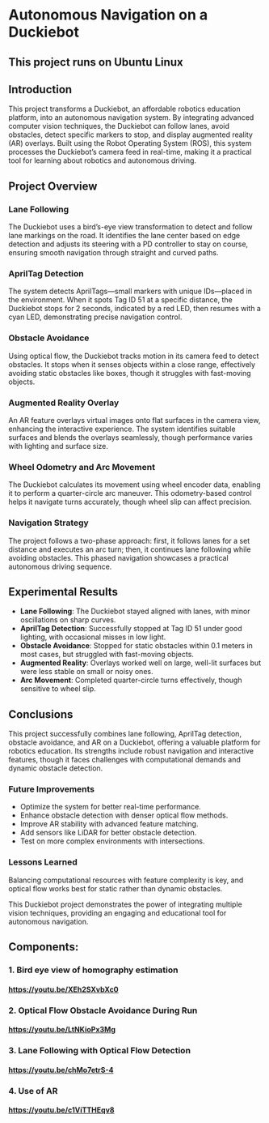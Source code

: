 # Autonomous Navigation on a Duckiebot
## This project runs on Ubuntu Linux

## Introduction
This project transforms a Duckiebot, an affordable robotics education platform, into an autonomous navigation system. By integrating advanced computer vision techniques, the Duckiebot can follow lanes, avoid obstacles, detect specific markers to stop, and display augmented reality (AR) overlays. Built using the Robot Operating System (ROS), this system processes the Duckiebot’s camera feed in real-time, making it a practical tool for learning about robotics and autonomous driving.

## Project Overview

### Lane Following
The Duckiebot uses a bird’s-eye view transformation to detect and follow lane markings on the road. It identifies the lane center based on edge detection and adjusts its steering with a PD controller to stay on course, ensuring smooth navigation through straight and curved paths.

### AprilTag Detection
The system detects AprilTags—small markers with unique IDs—placed in the environment. When it spots Tag ID 51 at a specific distance, the Duckiebot stops for 2 seconds, indicated by a red LED, then resumes with a cyan LED, demonstrating precise navigation control.

### Obstacle Avoidance
Using optical flow, the Duckiebot tracks motion in its camera feed to detect obstacles. It stops when it senses objects within a close range, effectively avoiding static obstacles like boxes, though it struggles with fast-moving objects.

### Augmented Reality Overlay
An AR feature overlays virtual images onto flat surfaces in the camera view, enhancing the interactive experience. The system identifies suitable surfaces and blends the overlays seamlessly, though performance varies with lighting and surface size.

### Wheel Odometry and Arc Movement
The Duckiebot calculates its movement using wheel encoder data, enabling it to perform a quarter-circle arc maneuver. This odometry-based control helps it navigate turns accurately, though wheel slip can affect precision.

### Navigation Strategy
The project follows a two-phase approach: first, it follows lanes for a set distance and executes an arc turn; then, it continues lane following while avoiding obstacles. This phased navigation showcases a practical autonomous driving sequence.

## Experimental Results
- **Lane Following**: The Duckiebot stayed aligned with lanes, with minor oscillations on sharp curves.
- **AprilTag Detection**: Successfully stopped at Tag ID 51 under good lighting, with occasional misses in low light.
- **Obstacle Avoidance**: Stopped for static obstacles within 0.1 meters in most cases, but struggled with fast-moving objects.
- **Augmented Reality**: Overlays worked well on large, well-lit surfaces but were less stable on small or noisy ones.
- **Arc Movement**: Completed quarter-circle turns effectively, though sensitive to wheel slip.

## Conclusions
This project successfully combines lane following, AprilTag detection, obstacle avoidance, and AR on a Duckiebot, offering a valuable platform for robotics education. Its strengths include robust navigation and interactive features, though it faces challenges with computational demands and dynamic obstacle detection.

### Future Improvements
- Optimize the system for better real-time performance.
- Enhance obstacle detection with denser optical flow methods.
- Improve AR stability with advanced feature matching.
- Add sensors like LiDAR for better obstacle detection.
- Test on more complex environments with intersections.

### Lessons Learned
Balancing computational resources with feature complexity is key, and optical flow works best for static rather than dynamic obstacles.

This Duckiebot project demonstrates the power of integrating multiple vision techniques, providing an engaging and educational tool for autonomous navigation.


## Components:
### 1. Bird eye view of homography estimation
#### https://youtu.be/XEh2SXvbXc0
### 2. Optical Flow Obstacle Avoidance During Run
#### https://youtu.be/LtNKioPx3Mg
### 3. Lane Following with Optical Flow Detection
#### https://youtu.be/chMo7etrS-4
### 4. Use of AR
#### https://youtu.be/c1ViTTHEqv8
